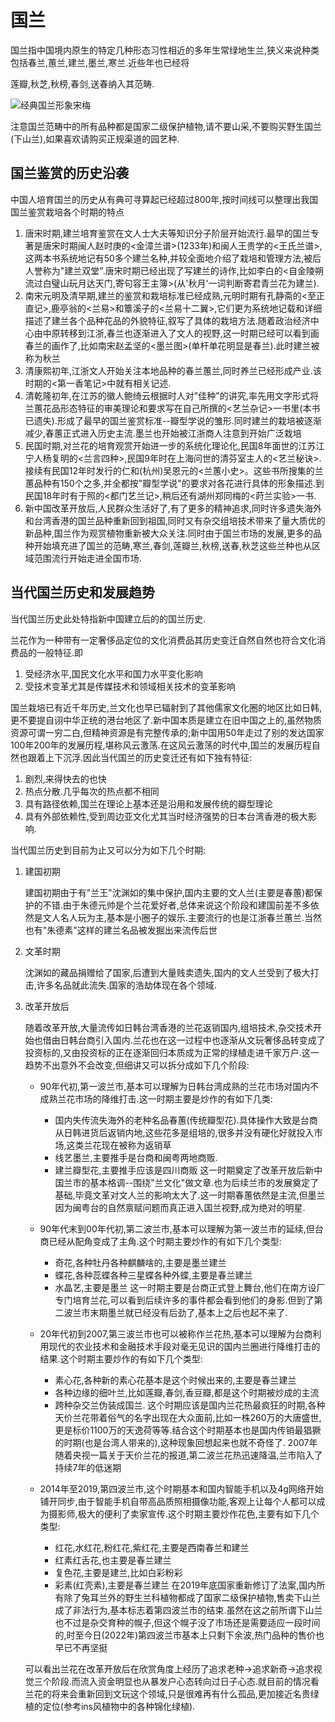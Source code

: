 # 国兰

国兰指中国境内原生的特定几种形态习性相近的多年生常绿地生兰,狭义来说种类包括春兰,蕙兰,建兰,墨兰,寒兰.近些年也已经将

莲瓣,秋芝,秋榜,春剑,送春纳入其范畴.

![经典国兰形象宋梅](../../../assets/images/春兰-宋梅.webp)

注意国兰范畴中的所有品种都是国家二级保护植物,请不要山采,不要购买野生国兰(下山兰),如果喜欢请购买正规渠道的园艺种.

## 国兰鉴赏的历史沿袭

中国人培育国兰的历史从有典可寻算起已经超过800年,按时间线可以整理出我国国兰鉴赏栽培各个时期的特点

1. 唐宋时期,建兰培育鉴赏在文人士大夫等知识分子阶层开始流行.最早的国兰专著是唐宋时期闽人赵时庚的<金漳兰谱>(1233年)和闽人王贵学的<王氏兰谱>,这两本书系统地记有50多个建兰名种,并较全面地介绍了栽培和管理方法,被后人誉称为"建兰双堂".唐宋时期已经出现了写建兰的诗作,比如李白的<自金陵朔流过白璧山玩月达天门,寄句容王主簿>(从'秋月'一词判断寄君青兰花为建兰).
2. 南宋元明及清早期,建兰的鉴赏和栽培标准已经成熟,元明时期有孔静斋的<至正直记>,鹿亭翁的<兰易>和簟溪子的<兰易十二翼>,它们更为系统地记载和详细描述了建兰各个品种花品的外貌特征,叙写了具体的栽培方法.随着政治经济中心由中原转移到江浙,春兰也逐渐进入了文人的视野,这一时期已经可以看到画春兰的画作了,比如南宋赵孟坚的<墨兰图>(单杆单花明显是春兰).此时建兰被称为秋兰
3. 清康熙初年,江浙文人开始关注本地品种的春兰蕙兰,同时养兰已经形成产业.该时期的<第一香笔记>中就有相关记述.
4. 清乾隆初年,在江苏的徽人鲍绮云根据时人对"佳种"的讲究,率先用文字形式将兰蕙花品形态特征的审美理论和要求写在自己所撰的<艺兰杂记>一书里(本书已遗失).形成了最早的国兰鉴赏标准--瓣型学说的雏形.同时建兰的栽培被逐渐减少,春蕙正式进入历史主流.墨兰也开始被江浙商人注意到开始广泛栽培
5. 民国时期,对兰花的培育观赏开始进一步的系统化理论化,民国8年面世的江苏江宁人杨复明的<兰言四种>,民国9年时在上海问世的清芬室主人的<艺兰秘诀>.接续有民国12年时发行的仁和(杭州)吴恩元的<兰蕙小史>。这些书所搜集的兰蕙品种有150个之多,并全都按"瓣型学说"的要求对各花进行具体的形象描述.到民国18年时有于照的<都门艺兰记>,稍后还有湖州郑同梅的<莳兰实验>一书.
6. 新中国改革开放后,人民群众生活好了,有了更多的精神追求,同时许多遗失海外和台湾香港的国兰品种重新回到祖国,同时又有杂交组培技术带来了量大质优的新品种,国兰作为观赏植物重新被大众关注.同时由于国兰市场的发展,更多的品种开始填充进了国兰的范畴,寒兰,春剑,莲瓣兰,秋榜,送春,秋芝这些兰种也从区域范围流行开始走进全国市场.

## 当代国兰历史和发展趋势

当代国兰历史此处特指新中国建立后的的国兰历史.

兰花作为一种带有一定奢侈品定位的文化消费品其历史变迁自然自然也符合文化消费品的一般特征.即

1. 受经济水平,国民文化水平和国力水平变化影响
2. 受技术变革尤其是传媒技术和领域相关技术的变革影响

国兰栽培已有近千年历史,兰文化也早已辐射到了其他儒家文化圈的地区比如日韩,更不要提自诩中华正统的港台地区了.新中国本质是建立在旧中国之上的,虽然物质资源可谓一穷二白,但精神资源是有完整传承的;新中国用50年走过了别的发达国家100年200年的发展历程,堪称风云激荡.在这风云激荡的时代中,国兰的发展历程自然也跟着上下沉浮.因此当代国兰的历史变迁还有如下独有特征:

1. 剧烈,来得快去的也快
2. 热点分散.几乎每次的热点都不相同
3. 具有路径依赖,国兰在理论上基本还是沿用和发展传统的瓣型理论
4. 具有外部依赖性,受到周边亚文化尤其当时经济强势的日本台湾香港的极大影响.

当代国兰历史到目前为止又可以分为如下几个时期:

1. 建国初期

    建国初期由于有"兰王"沈渊如的集中保护,国内主要的文人兰(主要是春蕙)都保护的不错.由于朱德元帅是个兰花爱好者,总体来说这个阶段和建国前差不多依然是文人名人玩为主,基本是小圈子的娱乐.主要流行的也是江浙春兰蕙兰.当然也有"朱德素"这样的建兰名品被发掘出来流传后世

2. 文革时期

    沈渊如的藏品捐赠给了国家,后遭到大量贱卖遗失,国内的文人兰受到了极大打击,许多名品就此流失.国家的浩劫体现在各个领域.

3. 改革开放后

    随着改革开放,大量流传如日韩台湾香港的兰花返销国内,组培技术,杂交技术开始也借由日韩台商引入国内.兰花也在这一过程中也逐渐从文玩奢侈品转变成了投资标的,又由投资标的正在逐渐回归本质成为正常的绿植走进千家万户.这一趋势不出意外不会改变,但细讲又可以拆分成如下几个阶段:

    + 90年代初,第一波兰市,基本可以理解为日韩台湾成熟的兰花市场对国内不成熟兰花市场的降维打击.这一时期主要是炒作的有如下几类:
        + 国内失传流失海外的老种名品春蕙(传统瓣型花).具体操作大致是台商从日韩进货后返销内地,这些花多是组培的,很多并没有硬化好就投入市场,这类兰花现在被称为返销草
        + 线艺墨兰,主要推手是台商和闽粤两地商贩.
        + 建兰瓣型花,主要推手应该是四川商贩
        这一时期奠定了改革开放后新中国兰市的基本格调--围绕"兰文化"做文章.也为后续兰市的发展奠定了基础,毕竟文革对文人兰的影响太大了.这一时期春蕙依然是主流,但墨兰因为闽粤台的自然禀赋问题而真正进入国兰视野,成为绝对的明星.

    + 90年代末到00年代初,第二波兰市,基本可以理解为第一波兰市的延续,但台商已经从配角变成了主角.这个时期主要炒作的有如下几个类型:
        + 奇花,各种牡丹各种麒麟啥的,主要是墨兰建兰
        + 蝶花,各种蕊蝶各种三星蝶各种外蝶,主要是春兰建兰
        + 水晶艺,主要是墨兰
        这一时期主要是台商正式登上舞台,他们在南方设厂专门培育兰花,可以看到后续许多的事件都会看到他们的身影.但到了第二波兰市末期墨兰就已经没有后劲了,基本上之后也起不来了.

    + 20年代初到2007,第三波兰市也可以被称作兰花热,基本可以理解为台商利用现代的农业技术和金融技术手段对毫无见识的国内兰圈进行降维打击的结果.这个时期主要炒作的有如下几个类型:
        + 素心花,各种新的素心花基本是这个时候出来的,主要是春兰建兰
        + 各种边缘的细叶兰,比如莲瓣,春剑,香豆瓣,都是这个时期被炒成的主流
        + 跨种杂交兰伪装成国兰.
        这个时期应该是国内兰花热最疯狂的时期,各种天价兰花带着俗气的名字出现在大众面前,比如一株260万的大唐盛世,更是标价1100万的天逸荷等等.结合这个时期基本也是国内传销最猖獗的时期(也是台湾人带来的),这种现象回想起来也就不奇怪了.
        2007年随着央视一篇关于天价兰花的报道,第二波兰花热迅速降温,兰市陷入了持续7年的低迷期

    + 2014年至2019,第四波兰市,这个时期基本和国内智能手机以及4g网络开始铺开同步,由于智能手机自带高品质照相摄像功能,客观上让每个人都可以成为摄影师,极大的便利了卖家宣传.这个时期主要炒作花色,主要有如下几个类型:
        + 红花,水红花,粉红花,紫红花,主要是西南春兰和建兰
        + 红素红舌花,也主要是春兰建兰
        + 复色花,主要是建兰,比如白彩粉彩
        + 彩素(红壳素),主要是春兰建兰
        在2019年底国家重新修订了法案,国内所有除了兔耳兰外的野生兰科植物都成了国家二级保护植物,售卖下山兰成了非法行为,基本标志着第四波兰市的结束.虽然在这之前所谓下山兰也不过是杂交育种的幌子,但这个幌子没了市场还是需要适应一段时间的,时至今日(2022年)第四波兰市基本上只剩下余波,热门品种的售价也早已不再坚挺

    可以看出兰花在改革开放后在欣赏角度上经历了追求老种->追求新奇->追求视觉三个阶段.而流入资金明显也从暴发户心态转向过日子心态.就目前的情况看兰花的将来会重新回到文玩这个领域,只是很难再有什么孤品,更加接近名贵绿植的定位(参考ins风植物中的各种锦化绿植).
